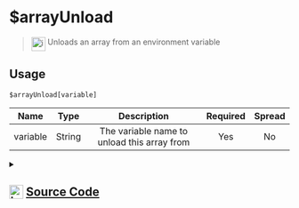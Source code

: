 # $arrayUnload
> <img align="top" src="https://upload.wikimedia.org/wikipedia/commons/thumb/e/e4/Infobox_info_icon.svg/160px-Infobox_info_icon.svg.png?20150409153300" alt="image" width="25" height="auto"> Unloads an array from an environment variable
## Usage
```
$arrayUnload[variable]
```
| Name | Type | Description | Required | Spread
| :---: | :---: | :---: | :---: | :---: |
variable | String | The variable name to unload this array from | Yes | No
<details>
<summary>
    
## <img align="top" src="https://cdn4.iconfinder.com/data/icons/iconsimple-logotypes/512/github-512.png" alt="image" width="25" height="auto">  [Source Code](https://github.com/tryforge/ForgeScript-V2/blob/main/src/native/arrayUnload.ts)
    
</summary>
    
```ts
import { ArgType, NativeFunction, Return } from "../structures"

export default new NativeFunction({
    name: "$arrayUnload",
    version: "1.0.0",
    description: "Unloads an array from an environment variable",
    args: [
        {
            name: "variable",
            description: "The variable name to unload this array from",
            required: true,
            rest: false,
            type: ArgType.String,
        },
    ],
    unwrap: true,
    brackets: true,
    execute(ctx, [name]) {
        ctx.deleteEnvironmentKey(name)
        return Return.success()
    },
})

```
    
</details>